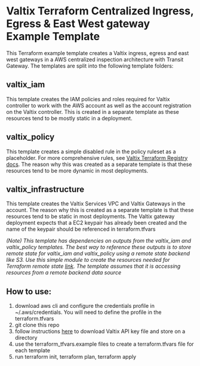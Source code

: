 # Valtix Terraform Centralized Ingress, Egress & East West gateway Example Template
This Terraform example template creates a Valtix ingress, egress and east west gateways in a AWS centralized inspection architecture with Transit Gateway.  The templates are split into the following template folders:

## valtix_iam
This template creates the IAM policies and roles required for Valtix controller to work with the AWS account as well as the account registration on the Valtix controller.  This is created in a separate template as these resources tend to be mostly static in a deployment.  

## valtix_policy
This template creates a simple disabled rule in the policy ruleset as a placeholder.  For more comprehensive rules, see [Valtix Terraform Registry docs](https://registry.terraform.io/providers/valtix-security/valtix/latest/docs).  The reason why this was created as a separate template is that these resources tend to be more dynamic in most deployments.

## valtix_infrastructure
This template creates the Valtix Services VPC and Valtix Gateways in the account.  The reason why this is created as a separate template is that these resources tend to be static in most deployments. The Valtix gateway deployment expects that a EC2 keypair has already been created and the name of the keypair should be referenced in terraform.tfvars

*(Note) This template has dependencies on outputs from the valtix_iam and valtix_policy templates.  The best way to reference these outputs is to store remote state for valtix_iam and valtix_policy using a remote state backend like S3.  Use this simple module to create the resources needed for Terraform remote state [link](https://github.com/eddievaltix/terraform-remotestate-s3).  The template assumes that it is accessing resources from a remote backend data source*

## How to use:
1. download aws cli and configure the credentials profile in ~/.aws/credentials.  You will need to define the profile in the terraform.tfvars
1. git clone this repo
1. follow instructions [here](https://registry.terraform.io/providers/valtix-security/valtix/latest/docs) to download Valtix API key file and store on a directory
1. use the terraform_tfvars.example files to create a terraform.tfvars file for each template
1. run terraform init, terraform plan, terraform apply
